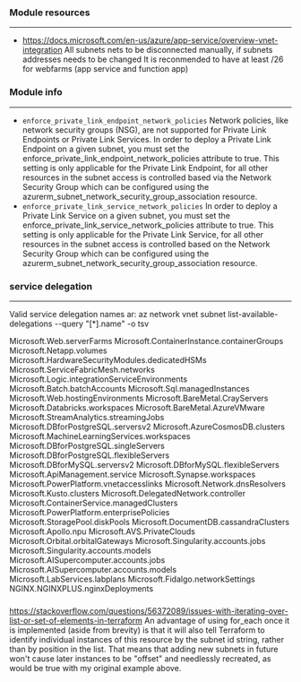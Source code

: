 

### Module resources
---

* https://docs.microsoft.com/en-us/azure/app-service/overview-vnet-integration
  All subnets nets to be disconnected manually, if subnets addresses needs to be changed
  It is reconmended to have at least /26 for webfarms (app service and function app) 

### Module info
---

* `enforce_private_link_endpoint_network_policies` Network policies, like network security groups (NSG), are not supported for Private Link Endpoints or Private Link Services. In order to deploy a Private Link Endpoint on a given subnet, you must set the enforce_private_link_endpoint_network_policies attribute to true. This setting is only applicable for the Private Link Endpoint, for all other resources in the subnet access is controlled based via the Network Security Group which can be configured using the azurerm_subnet_network_security_group_association resource.
* `enforce_private_link_service_network_policies` In order to deploy a Private Link Service on a given subnet, you must set the enforce_private_link_service_network_policies attribute to true. This setting is only applicable for the Private Link Service, for all other resources in the subnet access is controlled based on the Network Security Group which can be configured using the azurerm_subnet_network_security_group_association resource.

### service delegation
---

Valid service delegation names ar:
az network vnet subnet list-available-delegations --query "[*].name" -o tsv

Microsoft.Web.serverFarms
Microsoft.ContainerInstance.containerGroups
Microsoft.Netapp.volumes
Microsoft.HardwareSecurityModules.dedicatedHSMs
Microsoft.ServiceFabricMesh.networks
Microsoft.Logic.integrationServiceEnvironments
Microsoft.Batch.batchAccounts
Microsoft.Sql.managedInstances
Microsoft.Web.hostingEnvironments
Microsoft.BareMetal.CrayServers
Microsoft.Databricks.workspaces
Microsoft.BareMetal.AzureVMware
Microsoft.StreamAnalytics.streamingJobs
Microsoft.DBforPostgreSQL.serversv2
Microsoft.AzureCosmosDB.clusters
Microsoft.MachineLearningServices.workspaces
Microsoft.DBforPostgreSQL.singleServers
Microsoft.DBforPostgreSQL.flexibleServers
Microsoft.DBforMySQL.serversv2
Microsoft.DBforMySQL.flexibleServers
Microsoft.ApiManagement.service
Microsoft.Synapse.workspaces
Microsoft.PowerPlatform.vnetaccesslinks
Microsoft.Network.dnsResolvers
Microsoft.Kusto.clusters
Microsoft.DelegatedNetwork.controller
Microsoft.ContainerService.managedClusters
Microsoft.PowerPlatform.enterprisePolicies
Microsoft.StoragePool.diskPools
Microsoft.DocumentDB.cassandraClusters
Microsoft.Apollo.npu
Microsoft.AVS.PrivateClouds
Microsoft.Orbital.orbitalGateways
Microsoft.Singularity.accounts.jobs
Microsoft.Singularity.accounts.models
Microsoft.AISupercomputer.accounts.jobs
Microsoft.AISupercomputer.accounts.models
Microsoft.LabServices.labplans
Microsoft.Fidalgo.networkSettings
NGINX.NGINXPLUS.nginxDeployments


#####

https://stackoverflow.com/questions/56372089/issues-with-iterating-over-list-or-set-of-elements-in-terraform
An advantage of using for_each once it is implemented (aside from brevity) is that it will also tell Terraform to identify individual instances of this resource by the subnet id string, rather than by position in the list. That means that adding new subnets in future won't cause later instances to be "offset" and needlessly recreated, as would be true with my original example above.
